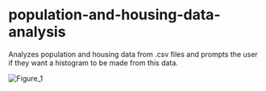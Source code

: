 # population-and-housing-data-analysis
Analyzes population and housing data from .csv files and prompts the user if they want a histogram to be made from this data.

![Figure_1](https://user-images.githubusercontent.com/56742442/85552098-a8621480-b5f0-11ea-8541-1dd3482a2fdd.png)
